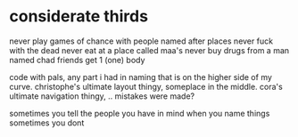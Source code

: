 # considerate thirds

never play games of chance with people named after places
never fuck with the dead
never eat at a place called maa's
never buy drugs from a man named chad
friends get 1 (one) body

code with pals, any part i had in naming that is on the higher side of my curve.
christophe's ultimate layout thingy, someplace in the middle.
cora's ultimate navigation thingy, .. mistakes were made?

sometimes you tell the people you have in mind when you name things
sometimes you dont

